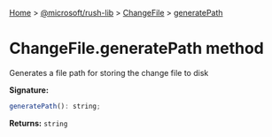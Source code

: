 [Home](./index) &gt; [@microsoft/rush-lib](./rush-lib.md) &gt; [ChangeFile](./rush-lib.changefile.md) &gt; [generatePath](./rush-lib.changefile.generatepath.md)

# ChangeFile.generatePath method

Generates a file path for storing the change file to disk

**Signature:**
```javascript
generatePath(): string;
```
**Returns:** `string`

